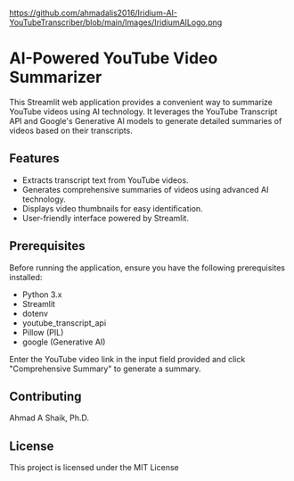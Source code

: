 https://github.com/ahmadalis2016/Iridium-AI-YouTubeTranscriber/blob/main/Images/IridiumAILogo.png

# AI-Powered YouTube Video Summarizer

This Streamlit web application provides a convenient way to summarize YouTube videos using AI technology. It leverages the YouTube Transcript API and Google's Generative AI models to generate detailed summaries of videos based on their transcripts.

## Features

- Extracts transcript text from YouTube videos.
- Generates comprehensive summaries of videos using advanced AI technology.
- Displays video thumbnails for easy identification.
- User-friendly interface powered by Streamlit.

## Prerequisites

Before running the application, ensure you have the following prerequisites installed:

- Python 3.x
- Streamlit
- dotenv
- youtube_transcript_api
- Pillow (PIL)
- google (Generative AI)



Enter the YouTube video link in the input field provided and click "Comprehensive Summary" to generate a summary.

## Contributing

Ahmad A Shaik, Ph.D.

## License

This project is licensed under the MIT License
